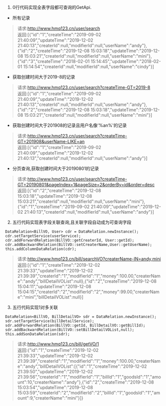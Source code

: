 1. 0行代码实现全表字段都可查询的GetApi.
- 所有记录
> 请求:http://www.hmq123.cn/user/search</br>
返回:[{"id":"1","createTime":"2019-09-02 21:40:09","updateTime":"2019-12-02 21:40:13","createrId":null,"modifierId":null,"userName":"andy"},{"id":"2","createTime":"2019-12-08 15:03:18","updateTime":"2019-12-08 15:03:21","createrId":null,"modifierId":null,"userName":"mini"},{"id":"3","createTime":"2018-02-01 15:14:45","updateTime":"2018-02-01 15:14:54","createrId":null,"modifierId":null,"userName":"cindy"}]
- 获取创建时间大于2019-8的记录
> 请求:http://www.hmq123.cn/user/search?createTime-GT=2019-8</br>
返回:[{"id":"1","createTime":"2019-09-02 21:40:09","updateTime":"2019-12-02 21:40:13","createrId":null,"modifierId":null,"userName":"andy"},{"id":"2","createTime":"2019-12-08 15:03:18","updateTime":"2019-12-08 15:03:21","createrId":null,"modifierId":null,"userName":"mini"}]
- 获取创建时间大于201908的记录且用户名像'%an%'的记录
>请求:http://www.hmq123.cn/user/search?createTime-GT=201908&userName-LIKE=an<br>
返回:[{"id":"1","createTime":"2019-09-02 21:40:09","updateTime":"2019-12-02 21:40:13","createrId":null,"modifierId":null,"userName":"andy"}]
- 分页查询,获取创建时间大于20190801的记录
>请求:http://www.hmq123.cn/user/search?createTime-GT=20190801&pageIndex=1&pageSize=2&orderBy=id&order=desc<br>
>返回:[{"id":"2","createTime":"2019-12-08 15:03:18","updateTime":"2019-12-08 15:03:21","createrId":null,"modifierId":null,"userName":"mini"},{"id":"1","createTime":"2019-09-02 21:40:09","updateTime":"2019-12-02 21:40:13","createrId":null,"modifierId":null,"userName":"andy"}]
2. 五行代码实现表字段关联查询,且关联字段自动成为可查询字段
```
DataRelation<BillVO, User> cdr = DataRelation.newInstance();
cdr.setTargetService(userService);
cdr.addForwardRelation(BillVO::getCreaterId, User::getId);
cdr.addBackwardRelation(BillVO::setCreaterName,User::getUserName);
this.addColumnDataRelation(cdr);
```
> 请求:http://www.hmq123.cn/bill/searchVO?createrName-IN=andy,mini<br>
返回:[{"id":"1","createTime":"2019-12-02 21:39:33","updateTime":"2019-12-02 21:39:39","createrId":"1","modifierId":"1","money":100.00,"createrName":"andy","billDetailVOList":null},{"id":"2","createTime":"2019-12-08 15:04:11","updateTime":"2019-12-08 15:04:15","createrId":"2","modifierId":"2","money":99.00,"createrName":"mini","billDetailVOList":null}]
3. 五行代码实现1对多关联

```
DataRelation<BillVO, BillDetailVO> sdr = DataRelation.newInstance();
sdr.setTargetService(billDetailService);
sdr.addForwardRelation(BillVO::getId, BillDetailVO::getBillId);
sdr.addBackwardRelation(BillVO::setBillDetailVOList,null);
this.addSonDataRelation(sdr);
```
> 请求:http://www.hmq123.cn/bill/getVO/1<br>
返回:{"id":"1","createTime":"2019-12-02 21:39:33","updateTime":"2019-12-02 21:39:39","createrId":"1","modifierId":"1","money":100.00,"createrName":"andy","billDetailVOList":[{"id":"1","createTime":"2019-12-02 21:39:50","updateTime":"2019-12-02 21:39:56","createrId":"1","modifierId":"1","billId":"1","goodsId":"1","amount":10,"createrName":"andy"},{"id":"2","createTime":"2019-12-08 15:03:54","updateTime":"2019-12-08 15:03:59","createrId":"2","modifierId":"2","billId":"1","goodsId":"1","amount":9,"createrName":"mini"}]}
